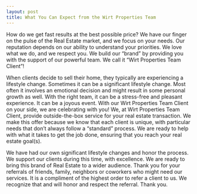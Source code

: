 ```yaml
---
layout: post
title: What You Can Expect from the Wirt Properties Team
---
```


How do we get fast results at the best possible price? We have our finger on the
pulse of the Real Estate market, and we focus on your needs. Our reputation
depends on our ability to understand your priorities. We love what we do, and we
respect you. We build our “brand” by providing you with the support of our
powerful team. We call it “Wirt Properties Team Client”!


When clients decide to sell their home, they typically are experiencing a lifestyle
change. Sometimes it can be a significant lifestyle change. Most often it involves an
emotional decision and might result in some personal growth as well. With the right
team, it can be a stress-free and pleasant experience. It can be a joyous event. With
our Wirt Properties Team Client on your side, we are celebrating with you!
We, at Wirt Properties Team Client, provide outside-the-box service for your real
estate transaction. We make this offer because we know that each client is unique,
with particular needs that don’t always follow a “standard” process. We are ready to
help with what it takes to get the job done, ensuring that you reach your real estate
goal(s).


We have had our own significant lifestyle changes and honor the process. We
support our clients during this time, with excellence.
We are ready to bring this brand of Real Estate to a wider audience. Thank you for
your referrals of friends, family, neighbors or coworkers who might need our
services. It is a compliment of the highest order to refer a client to us. We recognize
that and will honor and respect the referral. Thank you.